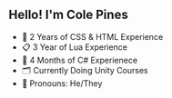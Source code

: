 ## Hello! I'm Cole Pines

- 🎨 2 Years of CSS & HTML Experience
- 📋 3 Year of Lua Experience
- 📝 4 Months of C# Experienece 
- 🗂️ Currently Doing Unity Courses
- 🐼 Pronouns: He/They
